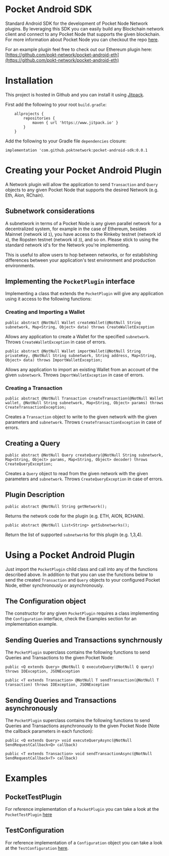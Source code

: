 # Pocket Android SDK
Standard Android SDK for the development of Pocket Node Network plugins. By leveraging this SDK
you can easily build any Blockchain network client and connect to any Pocket Node that supports
the given blockchain. For more information about Pocket Node you can checkout the repo [here](https://github.com/pokt-network/pocket-node).

For an example plugin feel free to check out our Ethereum plugin here: [https://github.com/pokt-network/pocket-android-eth](https://github.com/pokt-network/pocket-android-eth)

# Installation
This project is hosted in Github and you can install it using [Jitpack](https://www.jitpack.io/).

First add the following to your root `build.gradle`:

```
    allprojects {
		repositories {
			maven { url 'https://www.jitpack.io' }
		}
	}
```

Add the following to your Gradle file `dependencies` closure:

`implementation 'com.github.poktnetwork:pocket-android-sdk:0.0.1`

# Creating your Pocket Android Plugin
A Network plugin will allow the application to send `Transaction` and `Query` objects to any given Pocket Node
that supports the desired Network (e.g. Eth, Aion, RChain).

## Subnetwork considerations
A subnetwork in terms of a Pocket Node is any given parallel network for a decentralized system, for example
in the case of Ethereum, besides Mainnet (network id `1`), you have access to the Rinkeby testnet (network id `4`), 
the Ropsten testnet (network id `3`), and so on. Please stick to using the standard network id's for the Network 
you're implementing.

This is useful to allow users to hop between networks, or for establishing differences between your application's 
test environment and production environments.

## Implementing the `PocketPlugin` interface
Implementing a class that extends the `PocketPlugin` will give any application using it access to the following functions:

### Creating and Importing a Wallet

`public abstract @NotNull Wallet createWallet(@NotNull String subnetwork, Map<String, Object> data) throws CreateWalletException`

Allows any application to create a Wallet for the specified `subnetwork`. Throws `CreateWalletException` in case of errors.

`public abstract @NotNull Wallet importWallet(@NotNull String privateKey, @NotNull String subnetwork, String address, Map<String, Object> data) throws ImportWalletException;`

Allows any application to import an existing Wallet from an account of the given `subnetwork`. Throws `ImportWalletException` in case of errors.

### Creating a Transaction

`public abstract @NotNull Transaction createTransaction(@NotNull Wallet wallet, @NotNull String subnetwork, Map<String, Object> params) throws CreateTransactionException;`

Creates a `Transaction` object to write to the given network with the given parameters and `subnetwork`. Throws `CreateTransactionException` in case of errors.

## Creating a Query

`public abstract @NotNull Query createQuery(@NotNull String subnetwork, Map<String, Object> params, Map<String, Object> decoder) throws CreateQueryException;`

Creates a `Query` object to read from the given network with the given parameters and `subnetwork`. Throws `CreateQueryException` in case of errors.

## Plugin Description

`public abstract @NotNull String getNetwork();`

Returns the network code for the plugin (e.g. ETH, AION, RCHAIN).

`public abstract @NotNull List<String> getSubnetworks();`

Return the list of supported `subnetwork`s for this plugin (e.g. 1,3,4).

# Using a Pocket Android Plugin
Just import the `PocketPlugin` child class and call into any of the functions described above. In addition to that you can use
the functions below to send the created `Transaction` and `Query` objects to your configured Pocket Node, either synchronously or asynchronously.

## The Configuration object
The constructor for any given `PocketPlugin` requires a class implementing the `Configuration` interface, check the Examples section for an implementation example.

## Sending Queries and Transactions synchrnously
The `PocketPlugin` superclass contains the following functions to send Queries and Transactions to the given Pocket Node:

`public <Q extends Query> @NotNull Q executeQuery(@NotNull Q query) throws IOException, JSONException`

`public <T extends Transaction> @NotNull T sendTransaction(@NotNull T transaction) throws IOException, JSONException`

## Sending Queries and Transactions asynchronously
The `PocketPlugin` superclass contains the following functions to send Queries and Transactions asynchronously to the given Pocket Node
 (Note the callback parameters in each function):

`public <Q extends Query> void executeQueryAsync(@NotNull SendRequestCallback<Q> callback)`

`public <T extends Transaction> void sendTransactionAsync(@NotNull SendRequestCallback<T> callback)`

# Examples

## PocketTestPlugin
For reference implementation of a `PocketPlugin` you can take a look at the `PocketTestPlugin` [here](https://raw.githubusercontent.com/pokt-network/pocket-android-sdk/master/sdk/src/androidTest/java/network/pokt/pocketsdk/plugin/PocketTestPlugin.java)

## TestConfiguration
For reference implementation of a `Configuration` object you can take a look at the `TestConfiguration` [here](https://github.com/pokt-network/pocket-android-sdk/blob/master/sdk/src/androidTest/java/network/pokt/pocketsdk/plugin/TestConfiguration.java).